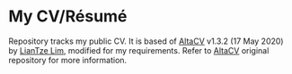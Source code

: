 # My CV/Résumé

Repository tracks my public CV.
It is based of [AltaCV](https://github.com/liantze/AltaCV) v1.3.2 (17 May 2020) by [LianTze Lim](https://github.com/liantze), modified for my requirements.
Refer to [AltaCV](https://github.com/liantze/AltaCV) original repository for more information.